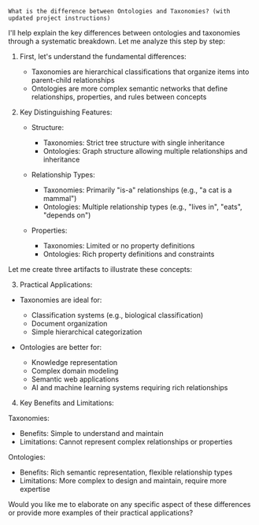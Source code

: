 ```promptUser
What is the difference between Ontologies and Taxonomies? (with updated project instructions)
```
I'll help explain the key differences between ontologies and taxonomies through a systematic breakdown. Let me analyze this step by step:

1. First, let's understand the fundamental differences:
   - Taxonomies are hierarchical classifications that organize items into parent-child relationships
   - Ontologies are more complex semantic networks that define relationships, properties, and rules between concepts

2. Key Distinguishing Features:
   - Structure:
     * Taxonomies: Strict tree structure with single inheritance
     * Ontologies: Graph structure allowing multiple relationships and inheritance

   - Relationship Types:
     * Taxonomies: Primarily "is-a" relationships (e.g., "a cat is a mammal")
     * Ontologies: Multiple relationship types (e.g., "lives in", "eats", "depends on")

   - Properties:
     * Taxonomies: Limited or no property definitions
     * Ontologies: Rich property definitions and constraints

Let me create three artifacts to illustrate these concepts:







3. Practical Applications:

- Taxonomies are ideal for:
  * Classification systems (e.g., biological classification)
  * Document organization
  * Simple hierarchical categorization

- Ontologies are better for:
  * Knowledge representation
  * Complex domain modeling
  * Semantic web applications
  * AI and machine learning systems requiring rich relationships

4. Key Benefits and Limitations:

Taxonomies:
- Benefits: Simple to understand and maintain
- Limitations: Cannot represent complex relationships or properties

Ontologies:
- Benefits: Rich semantic representation, flexible relationship types
- Limitations: More complex to design and maintain, require more expertise

Would you like me to elaborate on any specific aspect of these differences or provide more examples of their practical applications?
